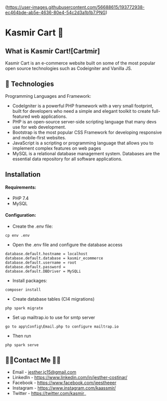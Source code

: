 (https://user-images.githubusercontent.com/56688615/193772938-ec464bde-ab5e-4636-80e4-54c2d3a1b1b7.PNG)
# Kasmir Cart 🛒

## What is Kasmir Cart![Cartmir]


Kasmir Cart is an e-commerce website built on some of the most popular open source technologies such as Codeigniter and Vanilla JS.

## 💾 Technologies

Programming Languages and Framework:

- CodeIgniter is a powerful PHP framework with a very small footprint, built for developers who need a simple and elegant toolkit to create full-featured web applications.
- PHP is an open-source server-side scripting language that many devs use for web development.
- Bootstrap is the most popular CSS Framework for developing responsive and mobile-first websites.
- JavaScript is a scripting or programming language that allows you to implement complex features on web pages
- MySQL is a relational database management system. Databases are the essential data repository for all software applications. 

## Installation
#### Requirements:

- PHP 7.4
- MySQL

#### Configuration:
- Create the .env file:

```
cp env .env
```
- Open the .env file and configure the database access

```
database.default.hostname = localhost
database.default.database = kasmir_ecommerce
database.default.username = root
database.default.password = 
database.default.DBDriver = MySQLi
```
- Install packages:

```
composer install
```
- Create database tables (CI4 migrations)

```
php spark migrate
```

- Set up mailtrap.io to use for smtp server

```
go to app\Config\Email.php to configure mailtrap.io
```


- Then run

```
php spark serve
```

## 👨‍💻Contact Me 🚀🔵
- Email - jesther.jc15@gmail.com
- LinkedIn - https://www.linkedin.com/in/jesther-costinar/
- Facebook - https://www.facebook.com/jeestheeer
- Instagram - https://www.instagram.com/kaassmir/
- Twitter - https://twitter.com/kasmir_



